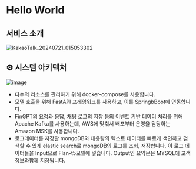 
<!--
# Hello World 



-->
# Hello World 
## 서비스 소개
![KakaoTalk_20240721_015053302](https://github.com/user-attachments/assets/5aa038d0-3c66-4557-ab09-1de46d74d288)


## ⚙️ 시스템 아키텍처
![image](https://github.com/user-attachments/assets/fb9b22ba-7dbc-4762-aa8d-0a374f5b7ac2)
* 다수의 리소스를 관리하기 위해 docker-compose를 사용합니다. 
* 모델 호출을 위해 FastAPI 프레임워크를 사용하고, 이를 SpringbBoot에 연동합니다. 
* FinGPT의 요청과 응답, 채팅 로그의 저장 등의 이벤트 기반 데이터 처리를 위해 Apache Kafka를 사용하는데, AWS에 맞춰서 배포부터 운영을 담당하는 Amazon MSK를 사용합니다. 
* 로그데이터를 저장할 mongoDB와 대용량의 텍스트 데이터를 빠르게 색인하고 검색할 수 있게 elastic search로 mongoDB의 로그를 조회, 저장합니다. 이 로그 데이터들을 Input으로 Flan-t5모델에 넣습니다. Output인 요약문은 MYSQL에 고객정보와함께 저장됩니다.
